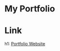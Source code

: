 # My Portfolio

<h1>Link</h1>h1: <a href="https://pavida-malitong.netlify.app/">Portfolio Website</a>
